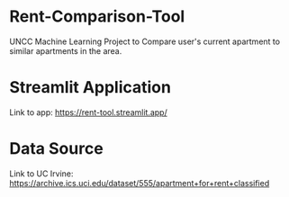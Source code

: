 # Rent-Comparison-Tool
UNCC Machine Learning Project to Compare user's current apartment to similar apartments in the area.

# Streamlit Application
Link to app: https://rent-tool.streamlit.app/

# Data Source
Link to UC Irvine: https://archive.ics.uci.edu/dataset/555/apartment+for+rent+classified
